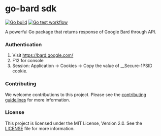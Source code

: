 # go-bard sdk 
[![Go build](https://github.com/Allan-Nava/go-bard/actions/workflows/go-build.yml/badge.svg)](https://github.com/Allan-Nava/go-bard/actions/workflows/go-build.yml)
[![Go test workflow](https://github.com/Allan-Nava/go-bard/actions/workflows/go-test.yml/badge.svg)](https://github.com/Allan-Nava/go-bard/actions/workflows/go-test.yml)

A powerful Go package that returns response of Google Bard through API.

### Authentication

1. Visit https://bard.google.com/
2. F12 for console
3. Session: Application → Cookies → Copy the value of __Secure-1PSID cookie.


### Contributing
We welcome contributions to this project. Please see the [contributing guidelines](https://github.com/Allan-Nava/go-bard/blob/master/CONTRIBUTING.md) for more information.

### License
This project is licensed under the MIT License, Version 2.0. See the [LICENSE](https://github.com/Allan-Nava/go-bard/blob/master/LICENSE) file for more information.

